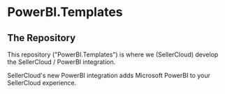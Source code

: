 # PowerBI.Templates

## The Repository
This repository ("PowerBI.Templates") is where we (SellerCloud) develop the SellerCloud / PowerBI integration.

SellerCloud's new PowerBI integration adds Microsoft PowerBI to your SellerCloud experience.
